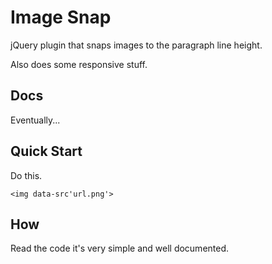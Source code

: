 Image Snap
==========
jQuery plugin that snaps images to the paragraph line height.

Also does some responsive stuff.

## Docs
Eventually...

## Quick Start
Do this.

	<img data-src'url.png'>

## How
Read the code it's very simple and well documented.
